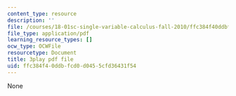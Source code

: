 ```yaml
---
content_type: resource
description: ''
file: /courses/18-01sc-single-variable-calculus-fall-2010/ffc384f40ddbfcd0d0455cfd36431f54_aefQ2FYugAY.pdf
file_type: application/pdf
learning_resource_types: []
ocw_type: OCWFile
resourcetype: Document
title: 3play pdf file
uid: ffc384f4-0ddb-fcd0-d045-5cfd36431f54
---
```

None

